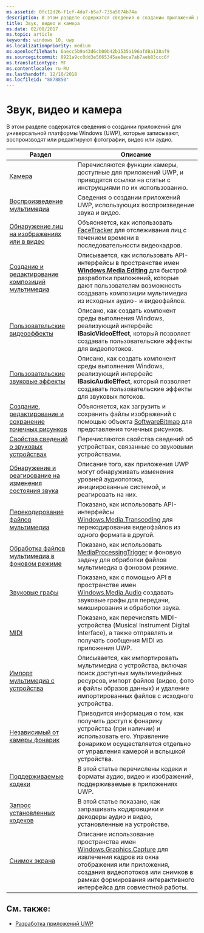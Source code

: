 ```yaml
---
ms.assetid: 0fc12d26-f1cf-4da7-b5a7-735a5074b74a
description: В этом разделе содержатся сведения о создании приложений для универсальной платформы Windows (UWP), которые записывают, воспроизводят или редактируют фотографии, видео или аудио.
title: Звук, видео и камера
ms.date: 02/08/2017
ms.topic: article
keywords: windows 10, uwp
ms.localizationpriority: medium
ms.openlocfilehash: 6aecc5b9a43d6cb00b42b1535a196afd8a138af9
ms.sourcegitcommit: 8921a9cc0dd3e5665345ae8eca7ab7aeb83ccc6f
ms.translationtype: MT
ms.contentlocale: ru-RU
ms.lasthandoff: 12/10/2018
ms.locfileid: "8878850"
---
```

# <a name="audio-video-and-camera"></a>Звук, видео и камера


В этом разделе содержатся сведения о создании приложений для универсальной платформы Windows (UWP), которые записывают, воспроизводят или редактируют фотографии, видео или аудио.
 
| Раздел                                                                                             | Описание                                                                                                                                                                                                                                                                                    |
|---------------------------------------------------------------------------------------------------|------------------------------------------------------------------------------------------------------------------------------------------------------------------------------------------------------------------------------------------------------------------------------------------------|
| [Камера](camera.md) | Перечисляются функции камеры, доступные для приложений UWP, и приводятся ссылки на статьи с инструкциями по их использованию. |
| [Воспроизведение мультимедиа](media-playback.md) | Сведения о создании приложений UWP, использующих воспроизведение звука и видео. |
| [Обнаружение лиц на изображениях или в видео](detect-and-track-faces-in-an-image.md) | Объясняется, как использовать [FaceTracker](https://msdn.microsoft.com/library/windows/apps/dn974150) для отслеживания лиц с течением времени в последовательности видеокадров. |
| [Создание и редактирование композиций мультимедиа](media-compositions-and-editing.md) | Описывается, как использовать API-интерфейсы в пространстве имен [**Windows.Media.Editing**](https://msdn.microsoft.com/library/windows/apps/dn640565) для быстрой разработки приложений, которые дают пользователям возможность создавать композиции мультимедиа из исходных аудио- и видеофайлов. |
| [Пользовательские видеоэффекты](custom-video-effects.md) | Описано, как создать компонент среды выполнения Windows, реализующий интерфейс **IBasicVideoEffect**, который позволяет создавать пользовательские эффекты для видеопотоков. |
| [Пользовательские звуковые эффекты](custom-audio-effects.md) | Описано, как создать компонент среды выполнения Windows, реализующий интерфейс **IBasicAudioEffect**, который позволяет создавать пользовательские эффекты для звуковых потоков. |
| [Создание, редактирование и сохранение точечных рисунков](imaging.md) | Объясняется, как загрузить и сохранить файлы изображений с помощью объекта [SoftwareBitmap](https://msdn.microsoft.com/library/windows/apps/dn887358) для представления точечных рисунков.  |
| [Свойства сведений о звуковых устройствах](audio-device-information-properties.md)  | Перечисляются свойства сведений об устройствах, связанные со звуковыми устройствами. |
| [Обнаружение и реагирование на изменения состояния звука](detect-and-respond-to-audio-state-changes.md)  | Описание того, как приложения UWP могут обнаруживать изменения уровней аудиопотока, инициированные системой, и реагировать на них. |
| [Перекодирование файлов мультимедиа](transcode-media-files.md) | Показано, как использовать API-интерфейсы [Windows.Media.Transcoding](https://msdn.microsoft.com/library/windows/apps/br207105) для перекодирования видеофайлов из одного формата в другой. |
| [Обработка файлов мультимедиа в фоновом режиме](process-media-files-in-the-background.md) | Показано, как использовать [MediaProcessingTrigger](https://msdn.microsoft.com/library/windows/apps/dn806005) и фоновую задачу для обработки файлов мультимедиа в фоновом режиме. |
| [Звуковые графы](audio-graphs.md) | Показано, как с помощью API в пространстве имен [Windows.Media.Audio](https://msdn.microsoft.com/library/windows/apps/dn914341) создавать звуковые графы для передачи, микширования и обработки звука. |
| [MIDI](midi.md) | Показано, как перечислять MIDI-устройства (Musical Instrument Digital Interface), а также отправлять и получать сообщения MIDI из приложения UWP. |
| [Импорт мультимедиа с устройства](import-media-from-a-device.md) | Описывается, как импортировать мультимедиа с устройства, включая поиск доступных мультимедийных ресурсов, импорт файлов (видео, фото и файлы образов данных) и удаление импортированных файлов с исходного устройства. |
| [Независимый от камеры фонарик](camera-independent-flashlight.md) | Приводится информация о том, как получить доступ к фонарику устройства (при наличии) и использовать его. Управление фонариком осуществляется отдельно от управления камерой и вспышкой устройства. |
| [Поддерживаемые кодеки](supported-codecs.md) | В этой статье перечислены кодеки и форматы аудио, видео и изображений, поддерживаемые в приложениях UWP. |
| [Запрос установленных кодеков](codec-query.md) | В этой статье показано, как запрашивать кодировщики и декодеры аудио и видео, установленные на устройстве. |
| [Снимок экрана](screen-capture.md) | Описание использование пространства имен [Windows.Graphics.Capture](https://docs.microsoft.com/uwp/api/windows.graphics.capture) для извлечения кадров из окна отображения или приложения, создания видеопотоков или снимков в рамках формирования интерактивного интерфейса для совместной работы. |

## <a name="see-also"></a>См. также:
- [Разработка приложений UWP](https://developer.microsoft.com/windows/develop)

 

 

 




